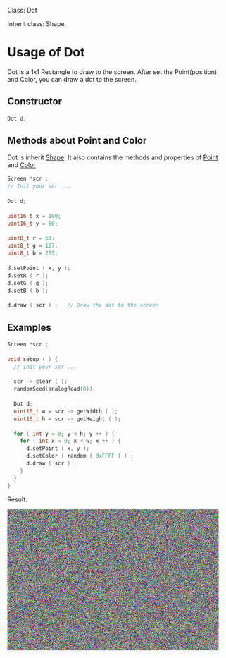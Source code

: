 Class: Dot

Inherit class: Shape

# Usage of Dot

Dot is a 1x1 Rectangle to draw to the screen.
After set the Point(position) and Color, you can draw a dot to the screen.

## Constructor

```cpp
Dot d;
```

## Methods about Point and Color
Dot is inherit [Shape](shape.md). It also contains the methods and properties of [Point](PointUsage.md) and [Color](ColorUsage.md)

```cpp
Screen *scr ;
// Init your scr ...

Dot d;

uint16_t x = 100;
uint16_t y = 50;

uint8_t r = 63;
uint8_t g = 127;
uint8_t b = 255;

d.setPoint ( x, y );
d.setR ( r );
d.setG ( g );
d.setB ( b );

d.draw ( scr ) ;   // Draw the dot to the screen
```

## Examples
```cpp
Screen *scr ;

void setup ( ) {
  // Init your scr ...
  
  scr -> clear ( );
  randomSeed(analogRead(0));

  Dot d;
  uint16_t w = scr -> getWidth ( );
  uint16_t h = scr -> getHeight ( );

  for ( int y = 0; y < h; y ++ ) {
    for ( int x = 0; x < w; x ++ ) {
      d.setPoint ( x, y );
      d.setColor ( random ( 0xFFFF ) ) ;
      d.draw ( scr ) ;
    }
  }
}
```
Result:

<img src="dotExample.jpg" width="480" />
